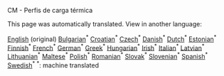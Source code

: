 <p> CM - Perfis de carga térmica </p>

This page was automatically translated. View in another language:

[English](en-CM-Heat-load-profiles) (original) [Bulgarian](bg-CM-Heat-load-profiles)<sup>\*</sup> [Croatian](hr-CM-Heat-load-profiles)<sup>\*</sup> [Czech](cs-CM-Heat-load-profiles)<sup>\*</sup> [Danish](da-CM-Heat-load-profiles)<sup>\*</sup> [Dutch](nl-CM-Heat-load-profiles)<sup>\*</sup> [Estonian](et-CM-Heat-load-profiles)<sup>\*</sup> [Finnish](fi-CM-Heat-load-profiles)<sup>\*</sup> [French](fr-CM-Heat-load-profiles)<sup>\*</sup> [German](de-CM-Heat-load-profiles)<sup>\*</sup> [Greek](el-CM-Heat-load-profiles)<sup>\*</sup> [Hungarian](hu-CM-Heat-load-profiles)<sup>\*</sup> [Irish](ga-CM-Heat-load-profiles)<sup>\*</sup> [Italian](it-CM-Heat-load-profiles)<sup>\*</sup> [Latvian](lv-CM-Heat-load-profiles)<sup>\*</sup> [Lithuanian](lt-CM-Heat-load-profiles)<sup>\*</sup> [Maltese](mt-CM-Heat-load-profiles)<sup>\*</sup> [Polish](pl-CM-Heat-load-profiles)<sup>\*</sup>  [Romanian](ro-CM-Heat-load-profiles)<sup>\*</sup> [Slovak](sk-CM-Heat-load-profiles)<sup>\*</sup> [Slovenian](sl-CM-Heat-load-profiles)<sup>\*</sup> [Spanish](es-CM-Heat-load-profiles)<sup>\*</sup> [Swedish](sv-CM-Heat-load-profiles)<sup>\*</sup>
<sup>\*</sup>: machine translated

